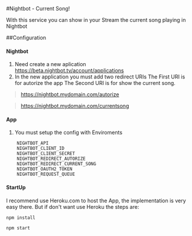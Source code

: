 #Nightbot - Current Song!

With this service you can show in your Stream the current song playing in Nightbot

##Configuration

#### Nightbot
1. Need create a new aplication https://beta.nightbot.tv/account/applications
2. In the new application you must add two redirect URIs
    The First URI is for autorize the app
    The Second URI is for show the current song.
    
> https://nightbot.mydomain.com/autorize

> https://nightbot.mydomain.com/currentsong 

#### App
1. You must setup the config with Enviroments

```
    NIGHTBOT_API
    NIGHTBOT_CLIENT_ID
    NIGHTBOT_CLIENT_SECRET
    NIGHTBOT_REDIRECT_AUTORIZE
    NIGHTBOT_REDIRECT_CURRENT_SONG
    NIGHTBOT_OAUTH2_TOKEN
    NIGHTBOT_REQUEST_QUEUE
```

#### StartUp

I recommend use Heroku.com to host the App, the implementation is very easy there. But if don't want use Heroku the steps are:

```javascript
npm install
```
```javascript
npm start
```